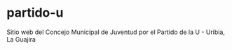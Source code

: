 # partido-u
Sitio web del Concejo Municipal de Juventud por el Partido de la U - Uribia, La Guajira
